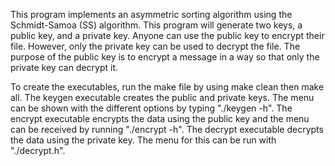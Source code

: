 This program implements an asymmetric sorting algorithm using the Schmidt-Samoa (SS) algorithm. This program will generate two keys, a public key, and a private key. Anyone can use the public key to encrypt their file. However, only the private key can be used to decrypt the file. The purpose of the public key is to encrypt a message in a way so that only the private key can decrypt it. 

To create the executables, run the make file by using make clean then make all. The keygen executable creates the public and private keys. The menu can be shown with the different options by typing "./keygen -h". The encrypt executable encrypts the data using the public key and the menu can be received by running "./encrypt -h". The decrypt executable decrypts the data using the private key. The menu for this can be run with "./decrypt.h".
